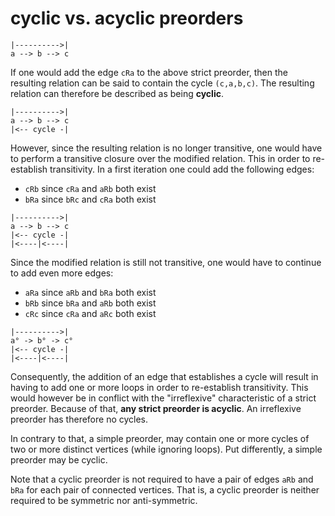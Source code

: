 
<!-- ======================================================================= -->
# cyclic vs. acyclic preorders

```
|---------->|
a --> b --> c
```

If one would add the edge `cRa` to the above strict preorder, then the resulting
relation can be said to contain the cycle `(c,a,b,c)`. The resulting relation
can therefore be described as being **cyclic**.

```
|---------->|
a --> b --> c
|<-- cycle -|
```

However, since the resulting relation is no longer transitive, one would have
to perform a transitive closure over the modified relation. This in order to
re-establish transitivity. In a first iteration one could add the following
edges:

* `cRb` since `cRa` and `aRb` both exist
* `bRa` since `bRc` and `cRa` both exist

```
|---------->|
a --> b --> c
|<-- cycle -|
|<----|<----|
```

Since the modified relation is still not transitive, one would have to continue
to add even more edges:

* `aRa` since `aRb` and `bRa` both exist
* `bRb` since `bRa` and `aRb` both exist
* `cRc` since `cRa` and `aRc` both exist

```
|---------->|
a° -> b° -> c°
|<-- cycle -|
|<----|<----|
```

Consequently, the addition of an edge that establishes a cycle will result in
having to add one or more loops in order to re-establish transitivity. This
would however be in conflict with the "irreflexive" characteristic of a strict
preorder. Because of that, **any strict preorder is acyclic**. An irreflexive
preorder has therefore no cycles.

In contrary to that, a simple preorder, may contain one or more cycles of two
or more distinct vertices (while ignoring loops). Put differently, a simple
preorder may be cyclic.

Note that a cyclic preorder is not required to have a pair of edges `aRb` and
`bRa` for each pair of connected vertices. That is, a cyclic preorder is neither
required to be symmetric nor anti-symmetric.
